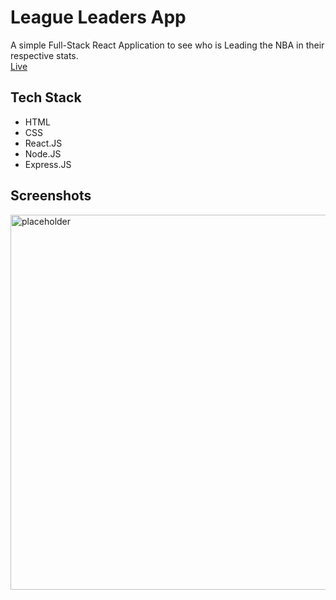 # League Leaders App

A simple Full-Stack React Application to see who is Leading the NBA in their respective stats.
<br /> [Live](https://league-leaders.netlify.app)

## Tech Stack
* HTML
* CSS
* React.JS
* Node.JS
* Express.JS


## Screenshots
<img src="https://earlsribpalace.com/wp-content/uploads/2019/07/coming-soon-store-placeholder-image.gif" alt="placeholder" width="600"/>
